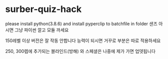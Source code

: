 # surber-quiz-hack

please install python(3.8.6)
and install pyperclip to batchfile in folder
샌즈 아시면 그냥 파이썬 깔고 모듈 까세요

150레벨 이상 버전은 잘 작동 안합니다
능력이 되시면 거꾸로 부분은 따로 적용하세요


250, 300렙에 추가되는 블라인드(방해) 와 스페셜은 나중에 제가 가면 업뎃됩니다
